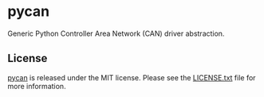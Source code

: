 pycan
=====

Generic Python Controller Area Network (CAN) driver abstraction.

## License

[pycan] is released under the MIT license. Please see the [LICENSE.txt]
file for more information.

[pycan]: https://github.com/questrail/pycan
[LICENSE.txt]: https://github.com/questrail/pycan/blobl/develop/LICENSE.txt
